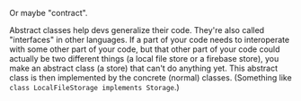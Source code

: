 Or maybe "contract".

Abstract classes help devs generalize their code. They're also called "interfaces" in other languages. If a part of your code needs to interoperate with some other part of your code, but that other part of your code could actually be two different things (a local file store or a firebase store), you make an abstract class (a store) that can't do anything yet. This abstract class is then implemented by the concrete (normal) classes. (Something like `class LocalFileStorage implements Storage`.)